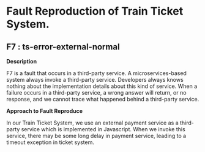# Fault Reproduction of Train Ticket System.
## F7 : ts-error-external-normal

**Description**

F7 is a fault that occurs in a third-party service.
A microservices-based system always invoke a third-party service. Developers always knows nothing 
about the implementation details about this kind of service. When a failure occurs in a third-party
service, a wrong answer will return, or no response, and we cannot trace what happened behind a 
third-party service. 


**Approach to Fault Reproduce**

In our Train Ticket System, we use an external payment service as a third-party service which is 
implemented in Javascript. When we invoke this service, there may be some long delay in payment service,
leading to a timeout exception in ticket system. 
